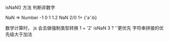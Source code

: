isNaN()  方法 判断非数字

NaN =>  Number  -1 0 1 1.2   NaN    2/0  1+ {'a':b}

数学计算时， js 会去做强制类型转换 
1 + '2'  isNaN    3 ?
  ''更优先 字符串拼接的优先级大于加法  